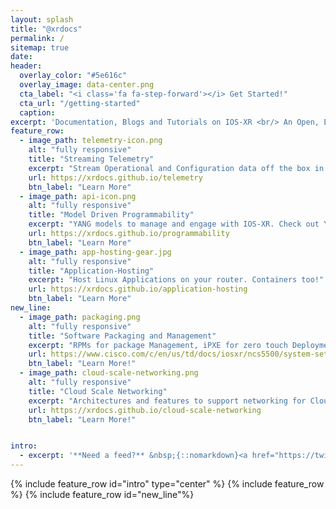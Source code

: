 ```yaml
---
layout: splash
title: "@xrdocs"
permalink: /
sitemap: true
date:
header:
  overlay_color: "#5e616c"
  overlay_image: data-center.png
  cta_label: "<i class='fa fa-step-forward'></i> Get Started!"
  cta_url: "/getting-started"
  caption:
excerpt: 'Documentation, Blogs and Tutorials on IOS-XR <br/> An Open, Extensible and Stable Cloud-Scale Network Operating System<br /> <small>Current Release: 6.0.0<br><br>{::nomarkdown}<iframe style="display: inline-block;" src="https://ghbtns.com/github-btn.html?user=xrdocs&type=follow&size=large" frameborder="0" scrolling="0" width="160px" height="30px"></iframe>&nbsp;&nbsp;<iframe style="display: inline-block;" src="https://ghbtns.com/github-btn.html?user=ios-xr&type=follow&size=large" frameborder="0" scrolling="0" width="160px" height="30px"></iframe>{:/nomarkdown}</small><br /><br />'
feature_row:
  - image_path: telemetry-icon.png
    alt: "fully responsive"
    title: "Streaming Telemetry"
    excerpt: "Stream Operational and Configuration data off the box in Real-Time!  "
    url: https://xrdocs.github.io/telemetry
    btn_label: "Learn More"
  - image_path: api-icon.png
    alt: "fully responsive"
    title: "Model Driven Programmability"
    excerpt: "YANG models to manage and engage with IOS-XR. Check out YDK today!"
    url: https://xrdocs.github.io/programmability
    btn_label: "Learn More"
  - image_path: app-hosting-gear.jpg
    alt: "fully responsive"
    title: "Application-Hosting"
    excerpt: "Host Linux Applications on your router. Containers too!"
    url: https://xrdocs.github.io/application-hosting
    btn_label: "Learn More"
new_line:
  - image_path: packaging.png
    alt: "fully responsive"
    title: "Software Packaging and Management"
    excerpt: "RPMs for package Management, iPXE for zero touch Deployment and more!"
    url: https://www.cisco.com/c/en/us/td/docs/iosxr/ncs5500/system-setup/60x/b-ncs5500-system-setup-guide-60x.html
    btn_label: "Learn More!"
  - image_path: cloud-scale-networking.png
    alt: "fully responsive"
    title: "Cloud Scale Networking"      
    excerpt: "Architectures and features to support networking for Cloud-Scale Deployments!"
    url: https://xrdocs.github.io/cloud-scale-networking
    btn_label: "Learn More!"


intro:
  - excerpt: '**Need a feed?** &nbsp;{::nomarkdown}<a href="https://twitter.com/xrdocs" class="twitter-follow-button" data-show-count="false" data-size="large">Follow @xrdocs</a> <script>!function(d,s,id){var js,fjs=d.getElementsByTagName(s)[0],p=/^http:/.test(d.location)?"http":"https";if(!d.getElementById(id)){js=d.createElement(s);js.id=id;js.src=p+"://platform.twitter.com/widgets.js";fjs.parentNode.insertBefore(js,fjs);}}(document, "script", "twitter-wjs");</script>{:/nomarkdown}'
---
```


{% include feature_row id="intro" type="center" %}
{% include feature_row %}
{% include feature_row id="new_line"%}

